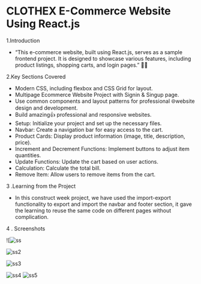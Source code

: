 # CLOTHEX E-Commerce Website  Using React.js


1.Introduction

 - “This e-commerce website, built using React.js, serves as a sample frontend project. It is designed to showcase  various features, including product listings, shopping carts, and login pages.” 🛒🌟
  
2.Key Sections Covered

- Modern CSS, including flexbox and CSS Grid for layout.<br>
- Multipage Ecommerce Website Project with Signin & Singup page.<br>
- Use common components and layout patterns for professional 🌐website design and development.<br>
- Build amazing👍 professional and responsive websites.<br>
- Setup: Initialize your project and set up the necessary files.<br>
- Navbar: Create a navigation bar for easy access to the cart.<br>
-  Product Cards: Display product information (image, title, description, price).<br>
- Increment and Decrement Functions: Implement buttons to adjust item quantities.<br>
- Update Functions: Update the cart based on user actions.<br>
- Calculation: Calculate the total bill.<br>
- Remove Item: Allow users to remove items from the cart.


3 .Learning from the Project

- In this construct week project, we have used the import-export functionality to export and import the navbar and footer section, it gave the learning to reuse the same code on different pages without complication.

4 . Screenshots

   ![![ss](https://github.com/Rahul02M/react-E-commerce/assets/133855195/ea13eb47-b86c-40ed-b766-ee0e49354a5c)

   ![ss2](https://github.com/Rahul02M/react-E-commerce/assets/133855195/fccd5356-e108-44ea-9c9f-bc2605956221)

   ![ss3](https://github.com/Rahul02M/react-E-commerce/assets/133855195/598c3077-f912-4ab1-8ab3-c6d00238fa75)
   
   ![ss4](https://github.com/Rahul02M/react-E-commerce/assets/133855195/c05ed99f-1c3a-4ff9-94a2-2c406c0fe1a3)   ![ss5](https://github.com/Rahul02M/react-E-commerce/assets/133855195/afd202fb-3f6d-4229-a438-b2517561faf7)
   
 


